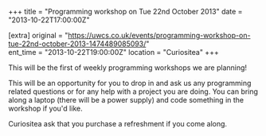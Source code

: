 +++
title = "Programming workshop on Tue 22nd October 2013"
date = "2013-10-22T17:00:00Z"

[extra]
original = "https://uwcs.co.uk/events/programming-workshop-on-tue-22nd-october-2013-1474489085093/"    
ent_time = "2013-10-22T19:00:00Z"
location = "Curiositea"
+++

This will be the first of weekly programming workshops we are planning\!

This will be an opportunity for you to drop in and ask us any programming related questions or for any help with a project you are doing. You can bring along a laptop (there will be a power supply) and code something in the workshop if you'd like.

Curiositea ask that you purchase a refreshment if you come along.

